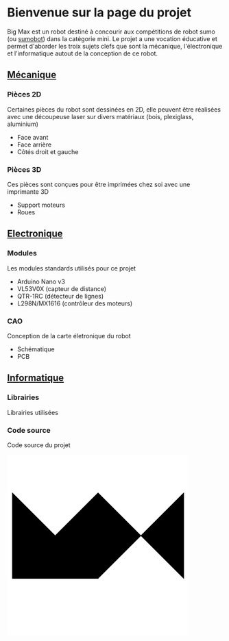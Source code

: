 # Bienvenue sur la page du projet

Big Max est un robot destiné à concourir aux compétitions de robot sumo (ou [sumobot](https://fr.wikipedia.org/wiki/Robot_sumo)) dans la catégorie mini. Le projet a une vocation éducative et permet d'aborder les troix sujets clefs que sont la mécanique, l'électronique et l'informatique autout de la conception de ce robot.

## [Mécanique](https://github.com/maxime-hanicotte/BigMax/tree/master/mécanique)

### Pièces 2D

Certaines pièces du robot sont dessinées en 2D, elle peuvent être réalisées avec une découpeuse laser sur divers matériaux (bois, plexiglass, aluminium)
* Face avant
* Face arrière
* Côtés droit et gauche

### Pièces 3D

Ces pièces sont conçues pour être imprimées chez soi avec une imprimante 3D
* Support moteurs
* Roues

## [Electronique](https://github.com/maxime-hanicotte/BigMax/tree/master/électronique)

### Modules

Les modules standards utilisés pour ce projet
* Arduino Nano v3
* VL53V0X (capteur de distance)
* QTR-1RC (détecteur de lignes)
* L298N/MX1616 (contrôleur des moteurs)

### CAO

Conception de la carte életronique du robot
* Schématique
* PCB

## [Informatique](https://github.com/maxime-hanicotte/BigMax/tree/master/informatique)

### Librairies

Librairies utilisées

### Code source

Code source du projet

![Alt text](12615544.png?raw=true "MX")
